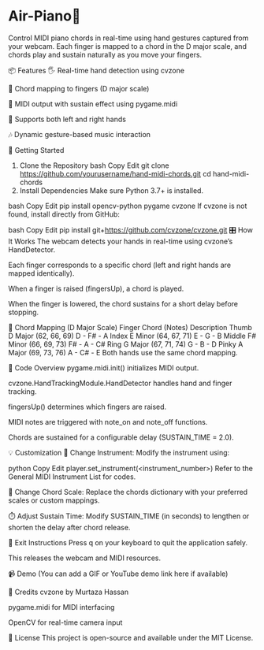 # Air-Piano🎹
Control MIDI piano chords in real-time using hand gestures captured from your webcam. Each finger is mapped to a chord in the D major scale, and chords play and sustain naturally as you move your fingers.

📦 Features
🖐️ Real-time hand detection using cvzone

🎼 Chord mapping to fingers (D major scale)

🎹 MIDI output with sustain effect using pygame.midi

👏 Supports both left and right hands

🎶 Dynamic gesture-based music interaction

🚀 Getting Started
1. Clone the Repository
bash
Copy
Edit
git clone https://github.com/yourusername/hand-midi-chords.git
cd hand-midi-chords
2. Install Dependencies
Make sure Python 3.7+ is installed.

bash
Copy
Edit
pip install opencv-python pygame cvzone
If cvzone is not found, install directly from GitHub:

bash
Copy
Edit
pip install git+https://github.com/cvzone/cvzone.git
🎛️ How It Works
The webcam detects your hands in real-time using cvzone’s HandDetector.

Each finger corresponds to a specific chord (left and right hands are mapped identically).

When a finger is raised (fingersUp), a chord is played.

When the finger is lowered, the chord sustains for a short delay before stopping.

🎵 Chord Mapping (D Major Scale)
Finger	Chord (Notes)	Description
Thumb	D Major (62, 66, 69)	D - F# - A
Index	E Minor (64, 67, 71)	E - G - B
Middle	F# Minor (66, 69, 73)	F# - A - C#
Ring	G Major (67, 71, 74)	G - B - D
Pinky	A Major (69, 73, 76)	A - C# - E
Both hands use the same chord mapping.

🧠 Code Overview
pygame.midi.init() initializes MIDI output.

cvzone.HandTrackingModule.HandDetector handles hand and finger tracking.

fingersUp() determines which fingers are raised.

MIDI notes are triggered with note_on and note_off functions.

Chords are sustained for a configurable delay (SUSTAIN_TIME = 2.0).

💡 Customization
🔁 Change Instrument:
Modify the instrument using:

python
Copy
Edit
player.set_instrument(<instrument_number>)
Refer to the General MIDI Instrument List for codes.

🎼 Change Chord Scale:
Replace the chords dictionary with your preferred scales or custom mappings.

⏱️ Adjust Sustain Time:
Modify SUSTAIN_TIME (in seconds) to lengthen or shorten the delay after chord release.

🛑 Exit Instructions
Press q on your keyboard to quit the application safely.

This releases the webcam and MIDI resources.

📹 Demo
(You can add a GIF or YouTube demo link here if available)

🤝 Credits
cvzone by Murtaza Hassan

pygame.midi for MIDI interfacing

OpenCV for real-time camera input

📄 License
This project is open-source and available under the MIT License.
